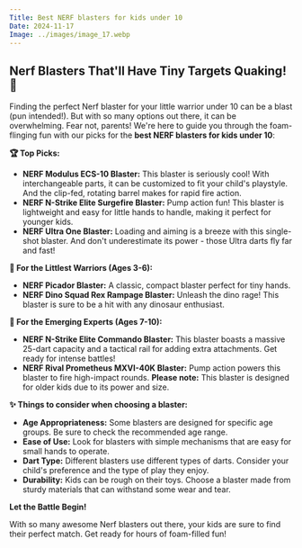 ```yaml
---
Title: Best NERF blasters for kids under 10
Date: 2024-11-17
Image: ../images/image_17.webp
---
```


## Nerf Blasters That'll Have Tiny Targets Quaking! 🎯

Finding the perfect Nerf blaster for your little warrior under 10 can be a blast (pun intended!). But with so many options out there, it can be overwhelming.  Fear not, parents! We're here to guide you through the foam-flinging fun with our picks for the **best NERF blasters for kids under 10**:

**🏆 Top Picks:**

* **NERF Modulus ECS-10 Blaster:** This blaster is seriously cool! With interchangeable parts, it can be customized to fit your child's playstyle. And the clip-fed, rotating barrel makes for rapid fire action.
* **NERF N-Strike Elite Surgefire Blaster:** Pump action fun! This blaster is lightweight and easy for little hands to handle, making it perfect for younger kids. 
* **NERF Ultra One Blaster:** Loading and aiming is a breeze with this single-shot blaster. And don't underestimate its power - those Ultra darts fly far and fast!

**👶 For the Littlest Warriors (Ages 3-6):**

* **NERF Picador Blaster:** A classic, compact blaster perfect for tiny hands. 
* **NERF Dino Squad Rex Rampage Blaster:** Unleash the dino rage! This blaster is sure to be a hit with any dinosaur enthusiast.

**🧒  For the Emerging Experts (Ages 7-10):**

* **NERF N-Strike Elite Commando Blaster:** This blaster boasts a massive 25-dart capacity and a tactical rail for adding extra attachments. Get ready for intense battles! 
* **NERF Rival Prometheus MXVI-40K Blaster:** Pump action powers this blaster to fire high-impact rounds. **Please note:** This blaster is designed for older kids due to its power and size. 

**✨  Things to consider when choosing a blaster:**

* **Age Appropriateness:** Some blasters are designed for specific age groups. Be sure to check the recommended age range.
* **Ease of Use:** Look for blasters with simple mechanisms that are easy for small hands to operate.
* **Dart Type:** Different blasters use different types of darts. Consider your child's preference and the type of play they enjoy.
* **Durability:** Kids can be rough on their toys. Choose a blaster made from sturdy materials that can withstand some wear and tear.


**Let the Battle Begin!** 

With so many awesome Nerf blasters out there, your kids are sure to find their perfect match. Get ready for hours of foam-filled fun!
 

